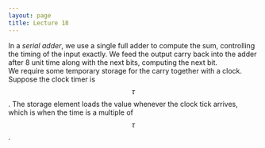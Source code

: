 ```yaml
---
layout: page
title: Lecture 18
---
```


<script type="text/javascript" async src="https://cdnjs.cloudflare.com/ajax/libs/mathjax/2.7.5/latest.js?config=TeX-MML-AM_CHTML" async></script>

In a _serial adder_, we use a single full adder to compute the sum, controlling the timing of the input exactly. We feed the output carry back into the adder after 8 unit time along with the next bits, computing the next bit.    
We require some temporary storage for the carry together with a clock. Suppose the clock timer is $$\tau$$. The storage element loads the value whenever the clock tick arrives, which is when the time is a multiple of $$\tau$$.

<!-- PDA and stuff -->